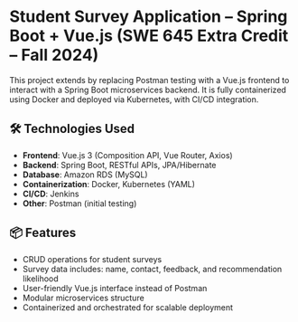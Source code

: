 # Student Survey Application – Spring Boot + Vue.js (SWE 645 Extra Credit – Fall 2024)

This project extends  by replacing Postman testing with a Vue.js frontend to interact with a Spring Boot microservices backend. 
It is fully containerized using Docker and deployed via Kubernetes, with CI/CD integration.

## 🛠 Technologies Used

- **Frontend**: Vue.js 3 (Composition API, Vue Router, Axios)
- **Backend**: Spring Boot, RESTful APIs, JPA/Hibernate
- **Database**: Amazon RDS (MySQL)
- **Containerization**: Docker, Kubernetes (YAML)
- **CI/CD**: Jenkins
- **Other**: Postman (initial testing)

## 📦 Features

- CRUD operations for student surveys
- Survey data includes: name, contact, feedback, and recommendation likelihood
- User-friendly Vue.js interface instead of Postman
- Modular microservices structure
- Containerized and orchestrated for scalable deployment
